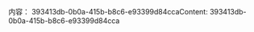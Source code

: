 <span data-ttu-id="6f973-101">内容： 393413db-0b0a-415b-b8c6-e93399d84cca</span><span class="sxs-lookup"><span data-stu-id="6f973-101">Content: 393413db-0b0a-415b-b8c6-e93399d84cca</span></span>
